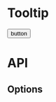 # Tooltip

<div class="example">
  <button id="tooltip-button">button</button>
</div>

# API

## Options

<!-- * *highlight:* outline the target element to draw attention to it.
  * Allowed options:
    * `true`: use default highlight
    * `'glow'`: surround element with a glowing border
    * `'border'`: surround element with a solid colored border -->

<script>
  const popperArgs = {
    placement: 'left',
    modifiers: {
      offset: {
        enabled: true,
        offset: '0,-50%r',
      },
    },
  };

  export default {
    props: ['slot-key'],
    data: () => ({
      destroyables: [],
    }),
    mounted() {
      this.destroyables.push(new Onboardist.UI.Tooltip({
        attach: document.querySelector('#tooltip-button'),
        title: 'Title',
        placement: 'right',
        content: 'This is the content'
      }));

    //   this.destroyables.push(new Onboardist.UI.Tooltip({
    //     attach: '#pulse',
    //     style: 'pulse',
    //     ...popperArgs,
    //   }));

    //   this.destroyables.push(new Onboardist.UI.Tooltip({
    //     attach: '#teardrop',
    //     style: 'teardrop',
    //     ...popperArgs,
    //   }));
    },
    destroyed() {
      this.destroyables.forEach(x => x.destroy());
    },
  }
</script>